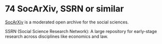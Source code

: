 # 74 SocArXiv, SSRN or similar

[SocArXiv](https://osf.io/preprints/socarxiv) is a moderated open archive for the social sciences.

SSRN (Social Science Research Network): A large repository for early-stage research across disciplines like economics and law.

